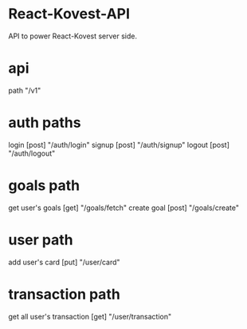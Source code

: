 # React-Kovest-API
API to power React-Kovest server side.

# api
path "/v1"

# auth paths
login [post] "/auth/login"
signup [post] "/auth/signup"
logout [post] "/auth/logout"

<!-- Needs Authorization Token -->
# goals path
get user's goals [get] "/goals/fetch"
create goal [post] "/goals/create"

# user path
add user's card [put] "/user/card"


# transaction path
get all user's transaction [get] "/user/transaction"